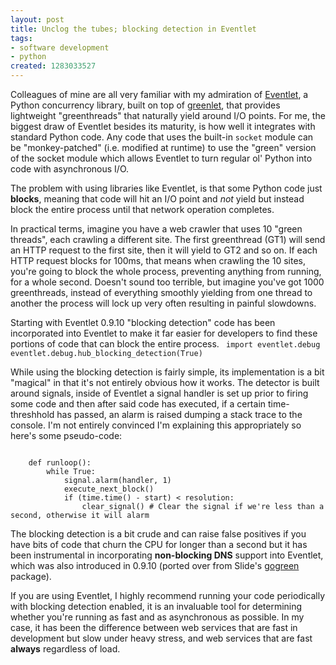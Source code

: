 ```yaml
--- 
layout: post
title: Unclog the tubes; blocking detection in Eventlet
tags: 
- software development
- python
created: 1283033527
---
```

Colleagues of mine are all very familiar with my admiration of [Eventlet](http://eventlet.net), a
Python concurrency library, built on top of [greenlet](http://pypi.python.org/pypi/greenlet), that
provides lightweight "greenthreads" that naturally yield around I/O points. For me, the biggest draw of Eventlet
besides its maturity, is how well it integrates with standard Python code. Any code that uses the built-in
`socket` module can be "monkey-patched" (i.e. modified at runtime) to use the "green" version of the socket
module which allows Eventlet to turn regular ol' Python into code with asynchronous I/O.

The problem with using libraries like Eventlet, is that some Python code just **blocks**, meaning that
code will hit an I/O point and *not* yield but instead block the entire process until that network operation
completes.

In practical terms, imagine you have a web crawler that uses 10 "green threads", each crawling a
different site. The first greenthread (GT1) will send an HTTP request to the first site, then it will yield
to GT2 and so on. If each HTTP request blocks for 100ms, that means when crawling the 10 sites, you're going
to block the whole process, preventing anything from running, for a whole second. Doesn't sound too terrible,
but imagine you've got 1000 greenthreads, instead of everything smoothly yielding from one thread to another
the process will lock up very often resulting in painful slowdowns.


Starting with Eventlet 0.9.10 "blocking detection" code has been incorporated into Eventlet to make
it far easier for developers to find these portions of code that can block the entire process.
<code type="python">
    import eventlet.debug
    eventlet.debug.hub_blocking_detection(True)
</code>

While using the blocking detection is fairly simple, its implementation is a bit "magical" in that
it's not entirely obvious how it works. The detector is built around signals, inside of Eventlet a signal
handler is set up prior to firing some code and then after said code has executed, if a certain time-threshhold
has passed, an alarm is raised dumping a stack trace to the console. I'm not entirely convinced I'm explaining this
appropriately so here's some pseudo-code:

<code type="python">
    def runloop():
        while True:
            signal.alarm(handler, 1)
            execute_next_block()
            if (time.time() - start) < resolution:
                clear_signal() # Clear the signal if we're less than a second, otherwise it will alarm
</code>

The blocking detection is a bit crude and can raise false positives if you have bits of code that churn
the CPU for longer than a second but it has been instrumental in incorporating **non-blocking DNS** support
into Eventlet, which was also introduced in 0.9.10 (ported over from Slide's [gogreen](http://github.com/slideinc/gogreen)
package).



If you are using Eventlet, I highly recommend running your code periodically with blocking detection enabled,
it is an invaluable tool for determining whether you're running as fast and as asynchronous as possible. In my
case, it has been the difference between web services that are fast in development but slow under heavy stress,
and web services that are fast **always** regardless of load.
